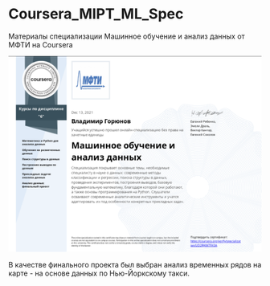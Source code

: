 # Coursera_MIPT_ML_Spec
Материалы специализации Машинное обучение и анализ данных от МФТИ на Coursera

![Alt text](sertcs.png?raw=true "Title")

В качестве финального проекта был выбран анализ временных рядов на карте - на основе данных по Нью-Йоркскому такси. 
